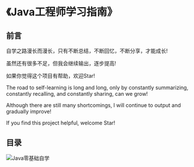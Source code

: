 # 《Java工程师学习指南》

## 前言

自学之路漫长而漫长，只有不断总结，不断回忆，不断分享，才能成长!

虽然还有很多不足，但我会继续输出，逐步提高!

如果你觉得这个项目有帮助，欢迎Star!

The road to self-learning is long and long, only by constantly summarizing, constantly recalling, and constantly sharing, can we grow!

Although there are still many shortcomings, I will continue to output and gradually improve!

If you find this project helpful, welcome Star!

## 目录
![Java零基础自学](https://user-images.githubusercontent.com/123616755/233141175-1cfeb346-7fb0-4504-b6b3-675b15cb3911.png)


